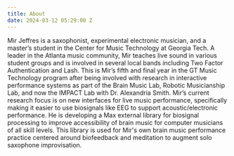 ```yaml
---
title: About
date: 2024-03-12 05:29:00 Z
---
```


Mir Jeffres is a saxophonist, experimental electronic musician, and a master’s student in the Center for Music Technology at Georgia Tech. A leader in the Atlanta music community, Mir teaches live sound in various student groups and is involved in several local bands including Two Factor Authentication and Lash. This is Mir’s fifth and final year in the GT Music Technology program after being involved with research in interactive performance systems as part of the Brain Music Lab, Robotic Musicianship Lab, and now the IMPACT Lab with Dr. Alexandria Smith. Mir’s current research focus is on new interfaces for live music performance, specifically making it easier to use biosignals like EEG to support acoustic/electronic performance. He is developing a Max external library for biosignal processing to improve accessibility of brain music for computer musicians of all skill levels. This library is used for Mir's own brain music performance practice centered around biofeedback and meditation to augment solo saxophone improvisation. 
